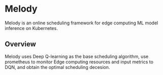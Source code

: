 # Melody
Melody is an online scheduling framework for 
edge computing ML model inference on Kubernetes. 

## Overview
Melody uses Deep Q-learning as the base scheduling algorithm, use prometheus to monitor Edge computing resources and input metrics to DQN, and obtain the optimal scheduling decesion.
